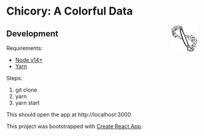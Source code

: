 # Chicory: A Colorful Data

<img alt="Chicory: A Colorful Tale game logo" align="right" src="./src/icon144.png" width="72" />

## Development

Requirements:

- [Node v14+](https://nodejs.org)
- [Yarn](https://yarnpkg.com)

Steps:

1. git clone
2. yarn
3. yarn start

This should open the app at http://localhost:3000

This project was bootstrapped with [Create React App](https://create-react-app.dev/docs/getting-started).
